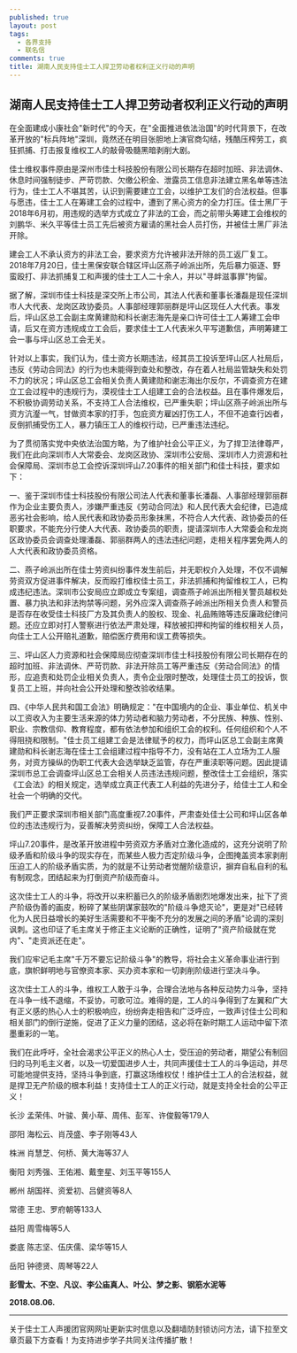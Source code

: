 ```yaml
---
published: true
layout: post
tags:
  - 各界支持
  - 联名信
comments: true
title: 湖南人民支持佳士工人捍卫劳动者权利正义行动的声明
---
```

## **湖南人民支持佳士工人捍卫劳动者权利正义行动的声明**

 在全面建成小康社会"新时代"的今天，在"全面推进依法治国"的时代背景下，在改革开放的"标兵阵地"深圳，竟然还在明目张胆地上演官商勾结，残酷压榨劳工，疯狂抓捕、打击报复维权工人的敲骨吸髓黑暗剥削大剧。

 佳士维权事件原由是深州市佳士科技股份有限公司长期存在超时加班、非法调休、休息时间强制徒步、严苛罚款、欠缴公积金、泄露员工信息非法建立黑名单等违法行为，佳士工人不堪其苦，认识到需要建立工会，以维护工友们的合法权益。但事与愿违，佳士工人在筹建工会的过程中，遭到了黑心资方的全力打压。佳士黑厂于2018年6月初，用违规的选举方式成立了非法的工会，而之前带头筹建工会维权的刘鹏华、米久平等佳士员工先后被资方雇请的黑社会人员打伤，并被佳士黑厂非法开除。

 建会工人不承认资方的非法工会，要求资方允许被非法开除的员工返厂复工。2018年7月20日，佳士黑保安联合辖区坪山区燕子岭派出所，先后暴力驱逐、野蛮殴打、非法抓捕复工和声援的佳士工人二十余人，并以"寻衅滋事罪"拘留。

 据了解，深圳市佳士科技是深交所上市公司，其法人代表和董事长潘磊是现任深圳市人大代表、龙岗区政协委员。人事部经理郭丽群是坪山区现任人大代表。事发后，坪山区总工会副主席黄建勋和科长谢志海先是亲口许可佳士工人筹建工会申请，后又在资方违规成立工会后，要求佳士工人代表米久平写道歉信，声明筹建工会一事与坪山区总工会无关。

 针对以上事实，我们认为，佳士资方长期违法，经其员工投诉至坪山区人社局后，违反《劳动合同法》的行为也未能得到查处和整改，存在着人社局监管缺失和处罚不力的状况；坪山区总工会相关负责人黄建勋和谢志海出尔反尔，不调查资方在建立工会过程中的违规行为，漠视佳士工人组建工会的合法权益。且在事件爆发后，不积极协调劳动关系，不支持工人合法维权，已严重失职；坪山区燕子岭派出所与资方沆瀣一气，甘做资本家的打手，包庇资方雇凶打伤工人，不但不追查行凶者，反倒抓捕受伤工人，暴力镇压工人的维权行动，已严重违法违纪。

 为了贯彻落实党中央依法治国方略，为了维护社会公平正义，为了捍卫法律尊严，我们在此向深圳市人大常委会、龙岗区政协、深圳市公安局、深圳市人力资源和社会保障局、深圳市总工会控诉深圳坪山7.20事件的相关部门和佳士科技，要求如下：

 一、鉴于深圳市佳士科技股份有限公司法人代表和董事长潘磊、人事部经理郭丽群作为企业主要负责人，涉嫌严重违反《劳动合同法》和人民代表大会纪律，已造成恶劣社会影响，给人民代表和政协委员形象抹黑，不符合人大代表、政协委员的任职要求，不能充分行使人大代表、政协委员的职责，提请深圳市人大常委会和龙岗区政协委员会调查处理潘磊、郭丽群两人的违法违纪问题，走相关程序罢免两人的人大代表和政协委员资格。

 二、燕子岭派出所在佳士劳资纠纷事件发生前后，并无职权介入处理，不仅不调解劳资双方促进事件解决，反而殴打维权佳士员工，非法抓捕和拘留维权工人，已构成违纪违法。深圳市公安局应立即成立专案组，调查燕子岭派出所相关警员越权处置、暴力执法和非法拘禁等问题，另外应深入调查燕子岭派出所相关负责人和警员是否存在收受佳士科技厂方及其负责人的股权、现金、礼品贿赂等违反廉政纪律问题。还应立即对打人警察进行依法严肃处理，释放被扣押和拘留的维权相关人员，向佳士工人公开赔礼道歉，赔偿医疗费用和误工费等损失。

 三、坪山区人力资源和社会保障局应彻查深圳市佳士科技股份有限公司长期存在的超时加班、非法调休、严苛罚款、非法开除员工等严重违反《劳动合同法》的情形，应追责和处罚企业相关负责人，责令企业限时整改，处理佳士员工的投诉，恢复员工上班，并向社会公开处理和整改验收结果。

 四、《中华人民共和国工会法》明确规定："在中国境内的企业、事业单位、机关中以工资收入为主要生活来源的体力劳动者和脑力劳动者，不分民族、种族、性别、职业、宗教信仰、教育程度，都有依法参加和组织工会的权利。任何组织和个人不得阻挠和限制。"佳士员工组建工会是法律赋予的权力，而坪山区总工会副主席黄建勋和科长谢志海在佳士工会组建过程中指导不力，没有站在工人立场为工人服务，对资方操纵的伪职工代表大会选举缺乏监管，存在严重渎职等问题。因此提请深圳市总工会调查坪山区总工会相关人员违法违规问题，整改佳士工会组织，落实《工会法》的相关规定，选举成立真正代表工人利益的先进分子，给佳士工人和全社会一个明确的交代。

 我们严正要求深圳市相关部门高度重视7.20事件，严肃查处佳士公司和坪山区各单位的违法违规行为，妥善解决劳资纠纷，保障工人合法权益。

 坪山7.20事件，是改革开放进程中劳资双方矛盾对立激化造成的，这充分说明了阶级矛盾和阶级斗争的现实存在，而某些人极力否定阶级斗争，企图掩盖资本家剥削压迫工人的阶级矛盾实质，为的就是不让劳动者觉醒阶级意识，摒弃自私自利的私有制观念，团结起来为打倒资产阶级而奋斗。

 这次佳士工人的斗争，将改开以来积蓄已久的阶级矛盾剧烈地爆发出来，扯下了资产阶级伪善的画皮，粉碎了某些阴谋家鼓吹的"阶级斗争熄灭论"，更是对"已经转化为人民日益增长的美好生活需要和不平衡不充分的发展之间的矛盾"论调的深刻讽刺。这也印证了毛主席关于修正主义论断的正确性，证明了"资产阶级就在党内"、"走资派还在走"。

 我们应牢记毛主席"千万不要忘记阶级斗争"的教导，将社会主义革命事业进行到底，旗帜鲜明地与官僚资本家、买办资本家和一切剥削阶级进行坚决斗争。

这次佳士工人的斗争，维权工人敢于斗争，合理合法地与各种反动势力斗争，坚持在斗争一线不退缩，不妥协，可歌可泣。难得的是，工人的斗争得到了左翼和广大有正义感的热心人士的积极响应，纷纷奔走相告和广泛呼应，一致声讨佳士公司和相关部门的倒行逆施，促进了正义力量的团结，这必将在新时期工人运动中留下浓墨重彩的一笔。

 我们在此呼吁，全社会渴求公平正义的热心人士，受压迫的劳动者，期望公有制回归的马列毛主义者，以及一切爱国进步人士，共同声援佳士工人的斗争运动，并尽可能地提供支持，坚持斗争到底，打赢这场维权仗！维护佳士工人的合法权益，就是捍卫无产阶级的根本利益！支持佳士工人的正义行动，就是支持全社会的公平正义！

 长沙 孟荣伟、叶骏、黄小草、周伟、彭军、许俊毅等179人

 邵阳 海松云、肖茂盛、李子刚等43人

 株洲 肖慧芝、何桥、黄大海等37人

 衡阳 刘秀强、王佑湘、戴奎星、刘玉平等155人

 郴州 胡国祥、资爱初、吕健资等8人

 常德 王忠、罗府朝等133人

 益阳 周雪梅等5人

 娄底 陈志坚、伍庆儒、梁华等15人

 岳阳 钟德贤、周琴等22人

 **彭雪太、不空、凡议、李公庙真人、叶公、梦之影、钢筋水泥等**

**2018.08.06.**

---
关于佳士工人声援团官网网址更新实时信息以及翻墙防封锁访问方法，请下拉至文章页最下方查看！为支持进步学子共同关注传播扩散！
